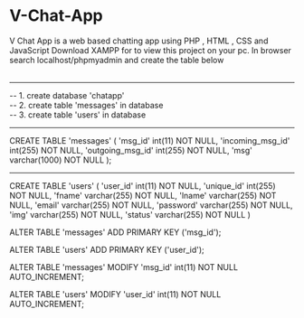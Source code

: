 # V-Chat-App
V Chat App is a web based chatting app using PHP , HTML , CSS and JavaScript
Download XAMPP for to view this project on your pc.
In browser search localhost/phpmyadmin and create the table below<br/><br/>
<hr/>
-- 1. create database 'chatapp' <br/>
-- 2. create table 'messages' in database<br/>
-- 3. create table 'users' in database<br/>

-- -------------------------------------------------------

CREATE TABLE 'messages' (
  'msg_id' int(11) NOT NULL,
  'incoming_msg_id' int(255) NOT NULL,
  'outgoing_msg_id' int(255) NOT NULL,
  'msg' varchar(1000) NOT NULL
); 

-- --------------------------------------------------------

CREATE TABLE 'users' (
  'user_id' int(11) NOT NULL,
  'unique_id' int(255) NOT NULL,
  'fname' varchar(255) NOT NULL,
  'lname' varchar(255) NOT NULL,
  'email' varchar(255) NOT NULL,
  'password' varchar(255) NOT NULL,
  'img' varchar(255) NOT NULL,
  'status' varchar(255) NOT NULL
) 



ALTER TABLE 'messages'
  ADD PRIMARY KEY ('msg_id');

ALTER TABLE 'users'
  ADD PRIMARY KEY ('user_id');

ALTER TABLE 'messages'
  MODIFY 'msg_id' int(11) NOT NULL AUTO_INCREMENT;

ALTER TABLE 'users'
  MODIFY 'user_id' int(11) NOT NULL AUTO_INCREMENT;



